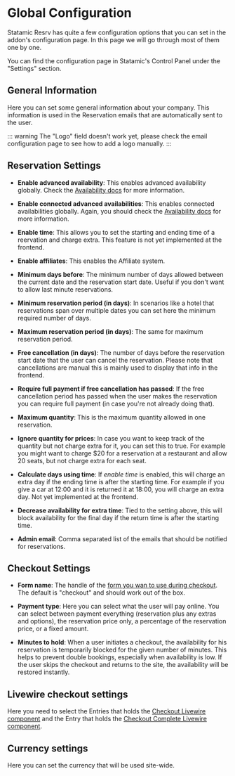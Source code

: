 # Global Configuration

Statamic Resrv has quite a few configuration options that you can set in the addon's configuration page. In this page we will go through most of them one by one.

You can find the configuration page in Statamic's Control Panel under the "Settings" section.

## General Information

Here you can set some general information about your company. This information is used in the Reservation emails that are automatically sent to the user.

::: warning
The "Logo" field doesn't work yet, please check the email configuration page to see how to add a logo manually.
:::

## Reservation Settings

- **Enable advanced availability**: This enables advanced availability globally. Check the [Availability docs](./availability#advanced-availability) for more information.

- **Enable connected advanced availabilities**: This enables connected availabilities globally. Again, you should check the [Availability docs](./availability#connected-availabilities) for more information.

- **Enable time**: This allows you to set the starting and ending time of a reervation and charge extra. This feature is not yet implemented at the frontend.

- **Enable affiliates**: This enables the Affiliate system.

- **Minimum days before**: The minimum number of days allowed between the current date and the reservation start date. Useful if you don't want to allow last minute reservations.

- **Minimum reservation period (in days)**: In scenarios like a hotel that reservations span over multiple dates you can set here the minimum required number of days.

- **Maximum reservation period (in days)**: The same for maximum reservation period.

- **Free cancellation (in days)**: The number of days before the reservation start date that the user can cancel the reservation. Please note that cancellations are manual this is mainly used to display that info in the frontend.

- **Require full payment if free cancellation has passed**: If the free cancellation period has passed when the user makes the reservation you can require full payment (in case you're not already doing that).

- **Maximum quantity**: This is the maximum quantity allowed in one reservation.

- **Ignore quantity for prices**: In case you want to keep track of the quantity but not charge extra for it, you can set this to true. For example you might want to charge $20 for a reservation at a restaurant and allow 20 seats, but not charge extra for each seat.

- **Calculate days using time**: If *enable time* is enabled, this will charge an extra day if the ending time is after the starting time. For example if you give a car at 12:00 and it is returned it at 18:00, you will charge an extra day. Not yet implemented at the frontend.

- **Decrease availability for extra time**: Tied to the setting above, this will block availability for the final day if the return time is after the starting time.

- **Admin email**: Comma separated list of the emails that should be notified for reservations.

## Checkout Settings

- **Form name**: The handle of the [form you wan to use during checkout](./checkout#checkout-form). The default is "checkout" and should work out of the box.

- **Payment type**: Here you can select what the user will pay online. You can select between payment everything (reservation plus any extras and options), the reservation price only, a percentage of the reservation price, or a fixed amount.

- **Minutes to hold**: When a user initiates a checkout, the availability for his reservation is temporarily blocked for the given number of minutes. This helps to prevent double bookings, especially when availability is low. If the user skips the checkout and returns to the site, the availability will be restored instantly.

## Livewire checkout settings

Here you need to select the Entries that holds the [Checkout Livewire component](./checkout#checkout-component) and the Entry that holds the [Checkout Complete Livewire component](./checkout#checkout-complete).

## Currency settings

Here you can set the currency that will be used site-wide.